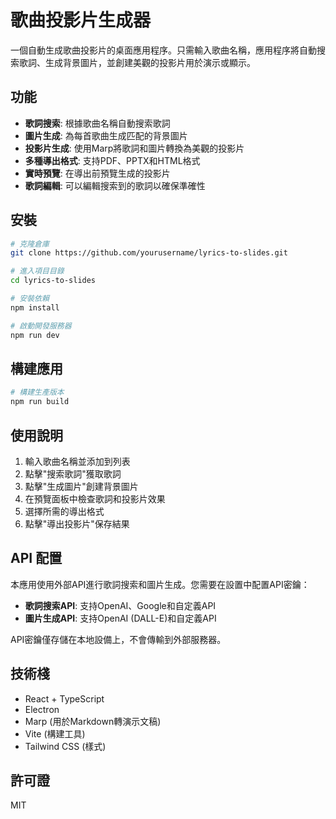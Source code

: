 # 歌曲投影片生成器

一個自動生成歌曲投影片的桌面應用程序。只需輸入歌曲名稱，應用程序將自動搜索歌詞、生成背景圖片，並創建美觀的投影片用於演示或顯示。

## 功能

- **歌詞搜索**: 根據歌曲名稱自動搜索歌詞
- **圖片生成**: 為每首歌曲生成匹配的背景圖片
- **投影片生成**: 使用Marp將歌詞和圖片轉換為美觀的投影片
- **多種導出格式**: 支持PDF、PPTX和HTML格式
- **實時預覽**: 在導出前預覽生成的投影片
- **歌詞編輯**: 可以編輯搜索到的歌詞以確保準確性

## 安裝

```bash
# 克隆倉庫
git clone https://github.com/yourusername/lyrics-to-slides.git

# 進入項目目錄
cd lyrics-to-slides

# 安裝依賴
npm install

# 啟動開發服務器
npm run dev
```

## 構建應用

```bash
# 構建生產版本
npm run build
```

## 使用說明

1. 輸入歌曲名稱並添加到列表
2. 點擊"搜索歌詞"獲取歌詞
3. 點擊"生成圖片"創建背景圖片
4. 在預覽面板中檢查歌詞和投影片效果
5. 選擇所需的導出格式
6. 點擊"導出投影片"保存結果

## API 配置

本應用使用外部API進行歌詞搜索和圖片生成。您需要在設置中配置API密鑰：

- **歌詞搜索API**: 支持OpenAI、Google和自定義API
- **圖片生成API**: 支持OpenAI (DALL-E)和自定義API

API密鑰僅存儲在本地設備上，不會傳輸到外部服務器。

## 技術棧

- React + TypeScript
- Electron
- Marp (用於Markdown轉演示文稿)
- Vite (構建工具)
- Tailwind CSS (樣式)

## 許可證

MIT 